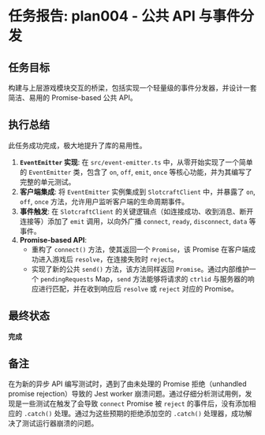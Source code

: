 # 任务报告: plan004 - 公共 API 与事件分发

## 任务目标

构建与上层游戏模块交互的桥梁，包括实现一个轻量级的事件分发器，并设计一套简洁、易用的 Promise-based 公共 API。

## 执行总结

此任务成功完成，极大地提升了库的易用性。

1.  **`EventEmitter` 实现**: 在 `src/event-emitter.ts` 中，从零开始实现了一个简单的 `EventEmitter` 类，包含了 `on`, `off`, `emit`, `once` 等核心功能，并为其编写了完整的单元测试。
2.  **客户端集成**: 将 `EventEmitter` 实例集成到 `SlotcraftClient` 中，并暴露了 `on`, `off`, `once` 方法，允许用户监听客户端的生命周期事件。
3.  **事件触发**: 在 `SlotcraftClient` 的关键逻辑点（如连接成功、收到消息、断开连接等）添加了 `emit` 调用，以向外广播 `connect`, `ready`, `disconnect`, `data` 等事件。
4.  **Promise-based API**:
    - 重构了 `connect()` 方法，使其返回一个 `Promise`，该 Promise 在客户端成功进入游戏后 `resolve`，在连接失败时 `reject`。
    - 实现了新的公共 `send()` 方法，该方法同样返回 `Promise`。通过内部维护一个 `pendingRequests` Map，`send` 方法能够将请求的 `ctrlid` 与服务器的响应进行匹配，并在收到响应后 `resolve` 或 `reject` 对应的 Promise。

## 最终状态

**完成**

## 备注

在为新的异步 API 编写测试时，遇到了由未处理的 Promise 拒绝（unhandled promise rejection）导致的 Jest worker 崩溃问题。通过仔细分析测试用例，发现是一些测试在触发了会导致 `connect` Promise 被 `reject` 的事件后，没有添加相应的 `.catch()` 处理。通过为这些预期的拒绝添加空的 `.catch()` 处理器，成功解决了测试运行器崩溃的问题。
